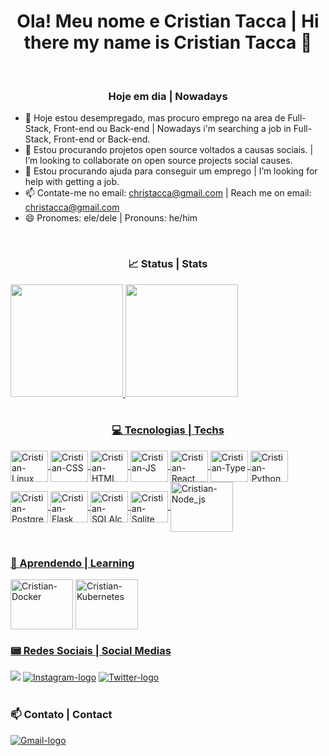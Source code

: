 <h1 align='center'> Ola! Meu nome e Cristian Tacca | Hi there my name is Cristian Tacca 👋 </h1>

<br/>

<h3 align='center'> Hoje em dia | Nowadays </h3>

- 🔭 Hoje estou desempregado, mas procuro emprego na area de Full-Stack, Front-end ou Back-end | Nowadays i'm searching a job in Full-Stack, Front-end or Back-end.
- 👯 Estou procurando projetos open source voltados a causas sociais. | I’m looking to collaborate on open source projects social causes.
- 🤔 Estou procurando ajuda para conseguir um emprego | I’m looking for help with getting a job.
- 📫 Contate-me no email: christacca@gmail.com | Reach me on email: christacca@gmail.com
- 😄 Pronomes: ele/dele | Pronouns: he/him

<br/>

<h3 align='center' >📈 Status | Stats </h3>

<div>
  <a href='https://github.com/CristianTacca'>
  <img height='180em' src='https://github-readme-stats.vercel.app/api?username=CristianTacca&show_icons=true&theme=github_dark&include_all_commits=true&count_private=true' />
  <img height='180em' src='https://github-readme-stats.vercel.app/api/top-langs/?username=CristianTacca&layout=compact&langs_count=16&theme=github_dark' />
</div>

<br/>
	
<h3 align='center' >💻 Tecnologias | Techs</h3>
	
<div style='display: inline_block'>
	<img align='center' alt='Cristian-Linux' height='50' width='60' src="https://cdn.jsdelivr.net/gh/devicons/devicon/icons/linux/linux-original.svg" />
	<img align='center' alt='Cristian-CSS' height='50' width='60' src="https://cdn.jsdelivr.net/gh/devicons/devicon/icons/css3/css3-original.svg" />
	<img align='center' alt='Cristian-HTML' height='50' width='60' src="https://cdn.jsdelivr.net/gh/devicons/devicon/icons/html5/html5-original.svg" />	
	<img align='center' alt='Cristian-JS' height='50' width='60' src="https://cdn.jsdelivr.net/gh/devicons/devicon/icons/javascript/javascript-plain.svg" />
	<img align='center' alt='Cristian-React' height='50' width='60' src="https://cdn.jsdelivr.net/gh/devicons/devicon/icons/react/react-original.svg" />
	<img align='center' alt='Cristian-Type' height='50' width='60' src="https://cdn.jsdelivr.net/gh/devicons/devicon/icons/typescript/typescript-plain.svg" />
	<img align='center' alt='Cristian-Python' height='50' width='60' src="https://cdn.jsdelivr.net/gh/devicons/devicon/icons/python/python-original.svg" />
	<img align='center' alt='Cristian-PostgreSQL' height='50' width='60' src="https://cdn.jsdelivr.net/gh/devicons/devicon/icons/postgresql/postgresql-original-wordmark.svg" />
	<img align='center' alt='Cristian-Flask' height='50' width='60' src="https://cdn.jsdelivr.net/gh/devicons/devicon/icons/flask/flask-original.svg" />
	<img align='center' alt='Cristian-SQLAlchemy' height='50' width='60' src="https://cdn.jsdelivr.net/gh/devicons/devicon/icons/sqlalchemy/sqlalchemy-original.svg" />
	<img align='center' alt='Cristian-Sqlite' height='50' width='60' src="https://cdn.jsdelivr.net/gh/devicons/devicon/icons/sqlite/sqlite-original.svg" />
	<img align='center' alt='Cristian-Node_js' height='80' width='100' src="https://cdn.jsdelivr.net/gh/devicons/devicon/icons/nodejs/nodejs-original-wordmark.svg" />
</div>

<br/>
	
<h3> 🌱 Aprendendo | Learning </h3>

<div style='display: inline-block'>
	<img align='center' alt='Cristian-Docker' height='80' width='100' src="https://cdn.jsdelivr.net/gh/devicons/devicon/icons/docker/docker-plain.svg" />
	<img align='center' alt='Cristian-Kubernetes' height='80' width='100' src="https://cdn.jsdelivr.net/gh/devicons/devicon/icons/kubernetes/kubernetes-plain.svg" />
</div>
	
<br/>

<h3> 📟 Redes Sociais | Social Medias </h3>
	
<div>
	<a href='https://www.linkedin.com/in/cristian-tacca-837522182/' alt='Linkedin-logo' target='_blank'><img src='https://img.shields.io/badge/LinkedIn-0077B5?style=for-the-badge&logo=linkedin&logoColor=white' /></a>
	<a href='https://www.instagram.com/cristiantacca/' target='_blank'><img alt='Instagram-logo' src='https://img.shields.io/badge/Instagram-E4405F?style=for-the-badge&logo=instagram&logoColor=white' /></a>
	<a href='https://twitter.com/Chris_tacca' target='_blank'><img alt='Twitter-logo' src='https://img.shields.io/badge/Twitter-1DA1F2?style=for-the-badge&logo=twitter&logoColor=white' /></a>
</div>

<br/>

<h3> 📫 Contato | Contact </h3>
	
<div>
	<a href='mailto:christacca@gmail.com' target='_blank'><img alt='Gmail-logo' src='https://img.shields.io/badge/Gmail-D14836?style=for-the-badge&logo=gmail&logoColor=white' /></a>	
</div>
	
